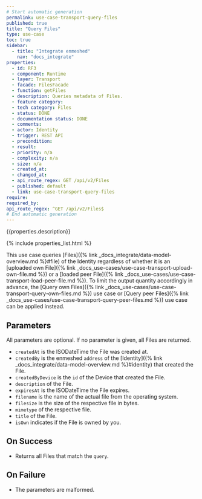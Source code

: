 ```yaml
---
# Start automatic generation
permalink: use-case-transport-query-files
published: true
title: "Query Files"
type: use-case
toc: true
sidebar:
  - title: "Integrate enmeshed"
    nav: "docs_integrate"
properties:
  - id: RF3
  - component: Runtime
  - layer: Transport
  - facade: FilesFacade
  - function: getFiles
  - description: Queries metadata of Files.
  - feature category:
  - tech category: Files
  - status: DONE
  - documentation status: DONE
  - comments:
  - actor: Identity
  - trigger: REST API
  - precondition:
  - result:
  - priority: n/a
  - complexity: n/a
  - size: n/a
  - created_at:
  - changed_at:
  - api_route_regex: GET /api/v2/Files
  - published: default
  - link: use-case-transport-query-files
require:
required_by:
api_route_regex: ^GET /api/v2/Files$
# End automatic generation
---
```


{{properties.description}}

{% include properties_list.html %}

This use case queries [Files]({% link _docs_integrate/data-model-overview.md %}#file) of the Identity regardless of whether it is an [uploaded own File]({% link _docs_use-cases/use-case-transport-upload-own-file.md %}) or a [loaded peer File]({% link _docs_use-cases/use-case-transport-load-peer-file.md %}).
To limit the output quantity accordingly in advance, the [Query own Files]({% link _docs_use-cases/use-case-transport-query-own-files.md %}) use case or [Query peer Files]({% link _docs_use-cases/use-case-transport-query-peer-files.md %}) use case can be applied instead.

## Parameters

All parameters are optional. If no parameter is given, all Files are returned.

- `createdAt` is the ISODateTime the File was created at.
- `createdBy` is the enmeshed `address` of the [Identity]({% link _docs_integrate/data-model-overview.md %}#identity) that created the File.
- `createdByDevice` is the `id` of the Device that created the File.
- `description` of the File.
- `expiresAt` is the ISODateTime the File expires.
- `filename` is the name of the actual file from the operating system.
- `filesize` is the size of the respective file in bytes.
- `mimetype` of the respective file.
- `title` of the File.
- `isOwn` indicates if the File is owned by you.

## On Success

- Returns all Files that match the `query`.

## On Failure

- The parameters are malformed.
